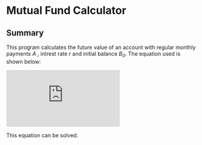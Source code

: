 # Mutual Fund Calculator
## Summary
This program calculates the future value of an account with regular monthly payments <var>A</var> , intrest rate <var>r</var> and initial balance <var>B<sub>0</sub></var>. The equation used is shown below:

![equation](https://latex.codecogs.com/gif.latex?B%5Bn&plus;1%5D%3D%281&plus;%5Cfrac%7Br%7D%7B12%7D%29B%5Bn%5D&plus;A%2C%20B%5B0%5D%3DB_0)

This equation can be solved.
